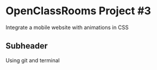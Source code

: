 # OpenClassRooms Project #3

Integrate a mobile website with animations in CSS

## Subheader

Using git and terminal

